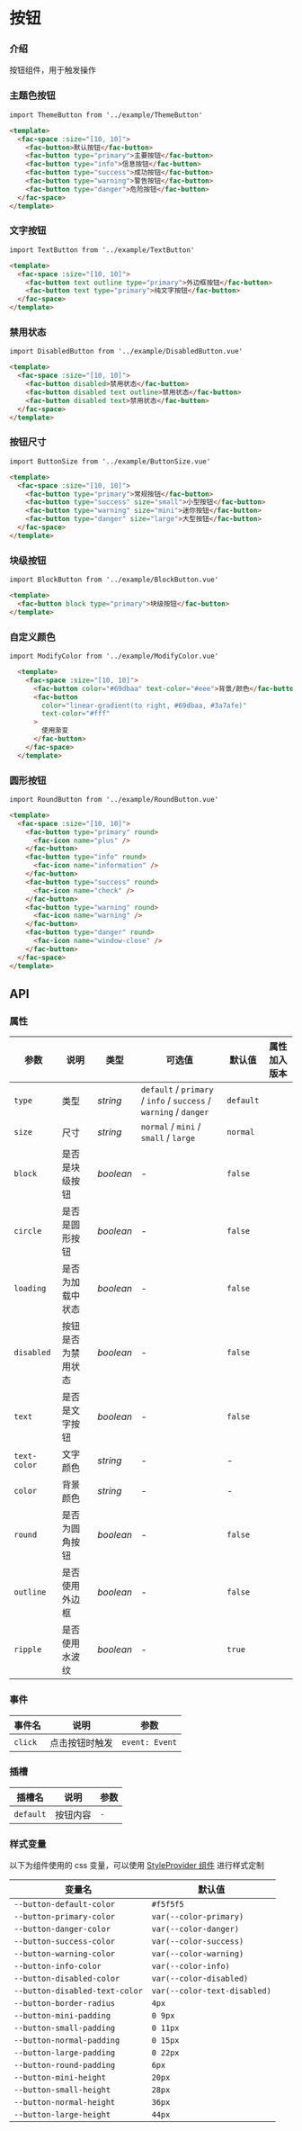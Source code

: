 # 按钮

### 介绍

按钮组件，用于触发操作

### 主题色按钮

```vue
import ThemeButton from '../example/ThemeButton'
```

```html
<template>
  <fac-space :size="[10, 10]">
    <fac-button>默认按钮</fac-button>
    <fac-button type="primary">主要按钮</fac-button>
    <fac-button type="info">信息按钮</fac-button>
    <fac-button type="success">成功按钮</fac-button>
    <fac-button type="warning">警告按钮</fac-button>
    <fac-button type="danger">危险按钮</fac-button>
  </fac-space>
</template>
```

### 文字按钮

```vue
import TextButton from '../example/TextButton'
```

```html
<template>
  <fac-space :size="[10, 10]">
    <fac-button text outline type="primary">外边框按钮</fac-button>
    <fac-button text type="primary">纯文字按钮</fac-button>
  </fac-space>
</template>
```

### 禁用状态

```vue
import DisabledButton from '../example/DisabledButton.vue'
```

```html
<template>
  <fac-space :size="[10, 10]">
    <fac-button disabled>禁用状态</fac-button>
    <fac-button disabled text outline>禁用状态</fac-button>
    <fac-button disabled text>禁用状态</fac-button>
  </fac-space>
</template>
```

### 按钮尺寸

```vue
import ButtonSize from '../example/ButtonSize.vue'
```

```html
<template>
  <fac-space :size="[10, 10]">
    <fac-button type="primary">常规按钮</fac-button>
    <fac-button type="success" size="small">小型按钮</fac-button>
    <fac-button type="warning" size="mini">迷你按钮</fac-button>
    <fac-button type="danger" size="large">大型按钮</fac-button>
  </fac-space>
</template>
```

### 块级按钮

```vue
import BlockButton from '../example/BlockButton.vue'
```

```html
<template>
  <fac-button block type="primary">块级按钮</fac-button>
</template>
```

### 自定义颜色

```vue
import ModifyColor from '../example/ModifyColor.vue'
```

```html
  <template>
    <fac-space :size="[10, 10]">
      <fac-button color="#69dbaa" text-color="#eee">背景/颜色</fac-button>
      <fac-button 
        color="linear-gradient(to right, #69dbaa, #3a7afe)"
        text-color="#fff"
      >
        使用渐变
      </fac-button>
    </fac-space>
  </template>
```

### 圆形按钮

```vue
import RoundButton from '../example/RoundButton.vue'
```

```html
<template>
  <fac-space :size="[10, 10]">
    <fac-button type="primary" round>
      <fac-icon name="plus" />
    </fac-button>
    <fac-button type="info" round>
      <fac-icon name="information" />
    </fac-button>
    <fac-button type="success" round>
      <fac-icon name="check" />
    </fac-button>
    <fac-button type="warning" round>
      <fac-icon name="warning" />
    </fac-button>
    <fac-button type="danger" round>
      <fac-icon name="window-close" />
    </fac-button>
  </fac-space>
</template>
```

## API

### 属性

| 参数       | 说明               | 类型    | 可选值                                                | 默认值  | 属性加入版本 |
| ---------- | ------------------ | ------- | ----------------------------------------------------- | ------- | ------------ |
| `type`       | 类型               | _string_  | `default` / `primary` / `info` / `success` / `warning` / `danger` | `default` |              |
| `size`       | 尺寸               | _string_  | `normal` / `mini` / `small` / `large`                         | `normal`  |
| `block`      | 是否是块级按钮     | _boolean_ | -                                                     | `false`   |              |         |
| `circle`      | 是否是圆形按钮     | _boolean_ | -                                                     | `false`   |              |
| `loading`    | 是否为加载中状态   | _boolean_ | -                                                     | `false`   |              |
| `disabled`   | 按钮是否为禁用状态 | _boolean_ | -                                                     | `false`   |              |
| `text`       | 是否是文字按钮     | _boolean_ | -                                                     | `false`   |              |
| `text-color` | 文字颜色           | _string_  | -                                                     | -       |              |
| `color`      | 背景颜色           | _string_  | -                                                     | -       |              |
| `round`      | 是否为圆角按钮     | _boolean_ | -                                                     | `false`   |              |
| `outline`    | 是否使用外边框     | _boolean_ | -                                                     | `false`   |              |
| `ripple`     | 是否使用水波纹     | _boolean_ | -                                                     | `true`    |              |

### 事件

| 事件名 | 说明 | 参数 |
| --- | --- | --- |
| `click` | 点击按钮时触发 | `event: Event` |

### 插槽

| 插槽名 | 说明 | 参数 |
| --- | --- | --- |
| `default` | 按钮内容 | `-` |

### 样式变量
以下为组件使用的 css 变量，可以使用 [StyleProvider 组件](#/zh-CN/style-provider) 进行样式定制

| 变量名 | 默认值 |
| --- | --- |
| `--button-default-color` | `#f5f5f5` |
| `--button-primary-color` | `var(--color-primary)`|
| `--button-danger-color` |  `var(--color-danger)`|
| `--button-success-color` | `var(--color-success)`|
| `--button-warning-color` |  `var(--color-warning)`|
| `--button-info-color` | `var(--color-info)`|
| `--button-disabled-color` | `var(--color-disabled)`|
| `--button-disabled-text-color` | `var(--color-text-disabled)` |
| `--button-border-radius` | `4px` |
| `--button-mini-padding` | `0 9px` |
| `--button-small-padding` | `0 11px` |
| `--button-normal-padding` | `0 15px` |
| `--button-large-padding` | `0 22px` |
| `--button-round-padding` | `6px` |
| `--button-mini-height` | `20px` |
| `--button-small-height` | `28px` |
| `--button-normal-height` | `36px` |
| `--button-large-height` | `44px` |